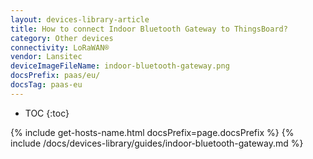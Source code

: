 ```yaml
---
layout: devices-library-article
title: How to connect Indoor Bluetooth Gateway to ThingsBoard?
category: Other devices
connectivity: LoRaWAN®
vendor: Lansitec
deviceImageFileName: indoor-bluetooth-gateway.png
docsPrefix: paas/eu/
docsTag: paas-eu
---
```


* TOC
{:toc}

{% include get-hosts-name.html docsPrefix=page.docsPrefix %}
{% include /docs/devices-library/guides/indoor-bluetooth-gateway.md %}
